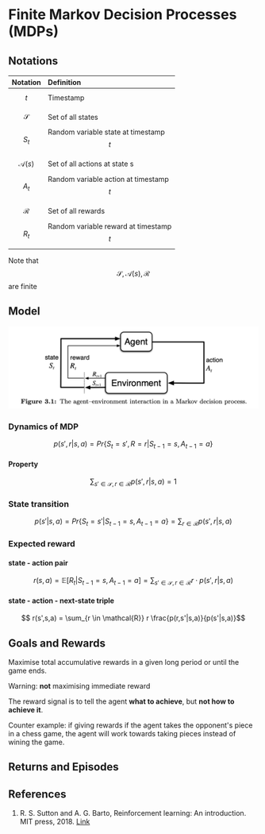 # Finite Markov Decision Processes \(MDPs\)

## Notations

| Notation | Definition |
| :--- | :--- |
| $$t$$ | Timestamp |
| $$\mathcal{S}$$ | Set of all states |
| $$S_t$$ | Random variable state at timestamp $$t$$ |
| $$\mathcal{A}(s)$$ | Set of all actions at state s |
| $$A_t$$ | Random variable action at timestamp $$t$$ |
| $$\mathcal{R}$$ | Set of all rewards |
| $$R_t$$ | Random variable reward at timestamp $$t$$ |

Note that $$\mathcal{S},\mathcal{A}(s),\mathcal{R}$$ are finite

## Model

![](../.gitbook/assets/agent-environment-interaction.png)

### Dynamics of MDP

$$ p(s',r|s,a) = Pr\{S_t = s', R = r | S_{t-1}=s, A_{t-1}=a\}$$

#### Property

$$ \sum_{s' \in \mathcal{S}, r \in \mathcal{R}}p(s',r|s,a) = 1$$

### State transition

$$p(s'|s,a) = Pr\{S_t=s'|S_{t-1}=s,A_{t-1}=a\} = \sum_{r \in \mathcal{R}}p(s',r|s,a)$$

### Expected reward

#### state - action pair

$$ r(s,a) = \mathbb{E}[R_t|S_{t-1}=s,A_{t-1}=a] = \sum_{s' \in \mathcal{S}, r \in \mathcal{R}}r\cdot p(s',r|s,a)$$

#### state - action - next-state triple

$$ r(s',s,a) = \sum_{r \in \mathcal{R}} r \frac{p(r,s'|s,a)}{p(s'|s,a)}$$

## Goals and Rewards

Maximise total accumulative rewards in a given long period or until the game ends.

Warning: **not** maximising immediate reward

The reward signal is to tell the agent **what to achieve**, but **not how to achieve it**.

Counter example: if giving rewards if the agent takes the opponent's piece in a chess game, the agent will work towards taking pieces instead of wining the game.

## Returns and Episodes



## References

1. R. S. Sutton and A. G. Barto, Reinforcement learning: An introduction. MIT press, 2018. [Link](https://mitpress.mit.edu/books/reinforcement-learning-second-edition)

